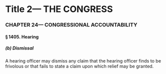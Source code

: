 
# Title 2— THE CONGRESS
### CHAPTER 24— CONGRESSIONAL ACCOUNTABILITY
#### § 1405. Hearing
##### (b) Dismissal

A hearing officer may dismiss any claim that the hearing officer finds to be frivolous or that fails to state a claim upon which relief may be granted.
